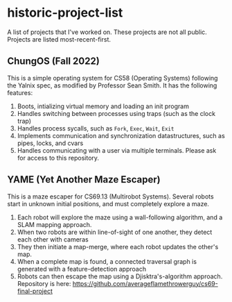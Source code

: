 # historic-project-list
A list of projects that I've worked on. These projects are not all public.
Projects are listed most-recent-first.

## ChungOS (Fall 2022)
This is a simple operating system for CS58 (Operating Systems) following the Yalnix spec, as modified by Professor Sean Smith. It has the following features:
1. Boots, intializing virtual memory and loading an init program
2. Handles switching between processes using traps (such as the clock trap)
3. Handles process sycalls, such as `Fork`, `Exec`, `Wait`, `Exit`
4. Implements communication and synchronization datastructures, such as pipes, locks, and cvars
5. Handles communicating with a user via multiple terminals.
Please ask for access to this repository.

## YAME (Yet Another Maze Escaper)
This is a maze escaper for CS69.13 (Multirobot Systems). Several robots start in unknown initial positions, and must completely explore a maze.
1. Each robot will explore the maze using a wall-following algorithm, and a SLAM mapping approach.
2. When two robots are within line-of-sight of one another, they detect each other with cameras
3. They then initiate a map-merge, where each robot updates the other's map.
4. When a complete map is found, a connected traversal graph is generated with a feature-detection approach
5. Robots can then escape the map using a Djisktra's-algorithm approach.
Repository is here: https://github.com/averageflamethrowerguy/cs69-final-project

